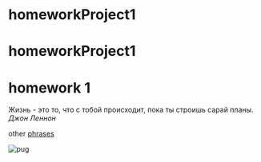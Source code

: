 # homeworkProject1

# homeworkProject1

# homework 1

Жизнь - это то, что с тобой происходит, пока ты строишь сарай планы. *Джон Леннон* 

other [phrases](https://www.forbes.ru/forbeslife/dosug/262327-na-vse-vremena-100-vdokhnovlyayushchikh-tsitat)

![pug](https://bipbap.ru/wp-content/uploads/2015/12/0_158298_7397ded3_orig.jpg " МОПС")